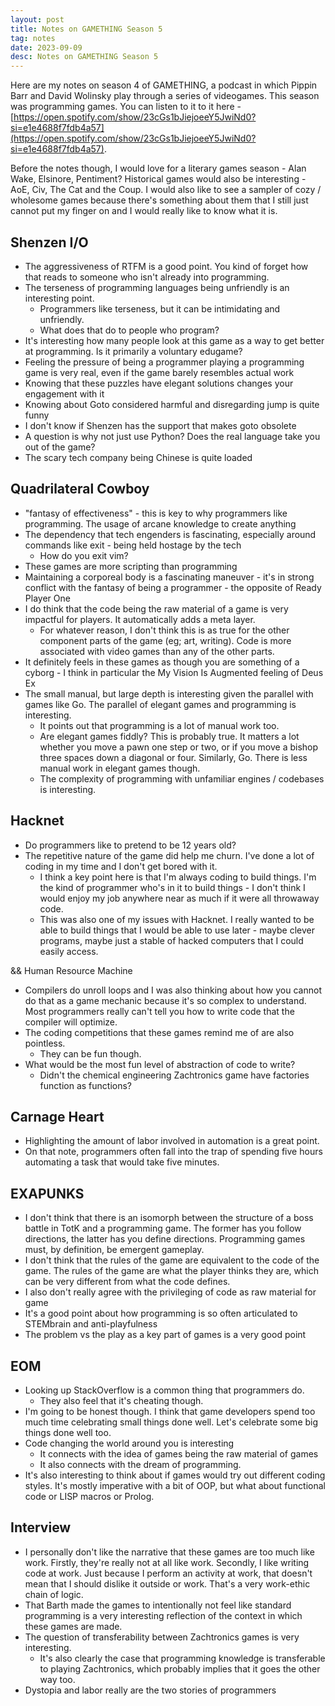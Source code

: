 ```yaml
---
layout: post
title: Notes on GAMETHING Season 5
tag: notes
date: 2023-09-09
desc: Notes on GAMETHING Season 5
---
```


Here are my notes on season 4 of GAMETHING, a podcast in which Pippin Barr and David Wolinsky play through a series of videogames. This season was programming games. You can listen to it to it here - [https://open.spotify.com/show/23cGs1bJiejoeeY5JwiNd0?si=e1e4688f7fdb4a57](https://open.spotify.com/show/23cGs1bJiejoeeY5JwiNd0?si=e1e4688f7fdb4a57).

Before the notes though, I would love for a literary games season - Alan Wake, Elsinore, Pentiment? Historical games would also be interesting - AoE, Civ, The Cat and the Coup. I would also like to see a sampler of cozy / wholesome games because there's something about them that I still just cannot put my finger on and I would really like to know what it is.

## Shenzen I/O

- The aggressiveness of RTFM is a good point. You kind of forget how that reads to someone who isn't already into programming.
- The terseness of programming languages being unfriendly is an interesting point.
    - Programmers like terseness, but it can be intimidating and unfriendly.
    - What does that do to people who program?
- It's interesting how many people look at this game as a way to get better at programming. Is it primarily a voluntary edugame?
- Feeling the pressure of being a programmer playing a programming game is very real, even if the game barely resembles actual work
- Knowing that these puzzles have elegant solutions changes your engagement with it
- Knowing about Goto considered harmful and disregarding jump is quite funny
- I don't know if Shenzen has the support that makes goto obsolete
- A question is why not just use Python? Does the real language take you out of the game?
- The scary tech company being Chinese is quite loaded

## Quadrilateral Cowboy

- "fantasy of effectiveness" - this is key to why programmers like programming. The usage of arcane knowledge to create anything
- The dependency that tech engenders is fascinating, especially around commands like exit - being held hostage by the tech
    - How do you exit vim?
- These games are more scripting than programming
- Maintaining a corporeal body is a fascinating maneuver - it's in strong conflict with the fantasy of being a programmer - the opposite of Ready Player One
- I do think that the code being the raw material of a game is very impactful for players. It automatically adds a meta layer.
    - For whatever reason, I don't think this is as true for the other component parts of the game (eg; art, writing). Code is more associated with video games than any of the other parts.
- It definitely feels in these games as though you are something of a cyborg - I think in particular the My Vision Is Augmented feeling of Deus Ex
- The small manual, but large depth is interesting given the parallel with games like Go. The parallel of elegant games and programming is interesting.
    - It points out that programming is a lot of manual work too.
    - Are elegant games fiddly? This is probably true. It matters a lot whether you move a pawn one step or two, or if you move a bishop three spaces down a diagonal or four. Similarly, Go. There is less manual work in elegant games though.
    - The complexity of programming with unfamiliar engines / codebases is interesting.

## Hacknet

- Do programmers like to pretend to be 12 years old?
- The repetitive nature of the game did help me churn. I've done a lot of coding in my time and I don't get bored with it.
    - I think a key point here is that I'm always coding to build things. I'm the kind of programmer who's in it to build things - I don't think I would enjoy my job anywhere near as much if it were all throwaway code.
    - This was also one of my issues with Hacknet. I really wanted to be able to build things that I would be able to use later - maybe clever programs, maybe just a stable of hacked computers that I could easily access.

&& Human Resource Machine

- Compilers do unroll loops and I was also thinking about how you cannot do that as a game mechanic because it's so complex to understand. Most programmers really can't tell you how to write code that the compiler will optimize.
- The coding competitions that these games remind me of are also pointless.
    - They can be fun though.
- What would be the most fun level of abstraction of code to write?
    - Didn't the chemical engineering Zachtronics game have factories function as functions?

## Carnage Heart

- Highlighting the amount of labor involved in automation is a great point.
- On that note, programmers often fall into the trap of spending five hours automating a task that would take five minutes.

## EXAPUNKS

- I don't think that there is an isomorph between the structure of a boss battle in TotK and a programming game. The former has you follow directions, the latter has you define directions. Programming games must, by definition, be emergent gameplay.
- I don't think that the rules of the game are equivalent to the code of the game. The rules of the game are what the player thinks they are, which can be very different from what the code defines.
- I also don't really agree with the privileging of code as raw material for game
- It's a good point about how programming is so often articulated to STEMbrain and anti-playfulness
- The problem vs the play as a key part of games is a very good point

## EOM

- Looking up StackOverflow is a common thing that programmers do.
    - They also feel that it's cheating though.
- I'm going to be honest though. I think that game developers spend too much time celebrating small things done well. Let's celebrate some big things done well too.
- Code changing the world around you is interesting
    - It connects with the idea of games being the raw material of games
    - It also connects with the dream of programming.
- It's also interesting to think about if games would try out different coding styles. It's mostly imperative with a bit of OOP, but what about functional code or LISP macros or Prolog.

## Interview

- I personally don't like the narrative that these games are too much like work. Firstly, they're really not at all like work. Secondly, I like writing code at work. Just because I perform an activity at work, that doesn't mean that I should dislike it outside or work. That's a very work-ethic chain of logic.
- That Barth made the games to intentionally not feel like standard programming is a very interesting reflection of the context in which these games are made.
- The question of transferability between Zachtronics games is very interesting.
    - It's also clearly the case that programming knowledge is transferable to playing Zachtronics, which probably implies that it goes the other way too.
- Dystopia and labor really are the two stories of programmers